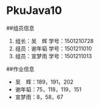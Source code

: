 # PkuJava10

##组员信息

1. 组长：吴&emsp;辉    学号：1501210728  
2. 组员：谢年韬    学号：1501211010  
3. 组员：宣梦雨    学号：1501211013

##作业信息

* 吴&emsp;辉：189，191，202
* 谢年韬：75，118，119，151
* 宣梦雨：8，58，67
